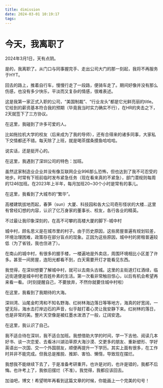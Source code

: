 ```yaml
---
title: dimission
date: 2024-03-01 10:19:17
tags:
---
```


# 今天，我离职了
2024年3月1日，天有点阴。

是的，我离职了。从门口与同事握完手、走出公司大门的那一刻起，我将不再服务于HYT。

回去的路上，推着自行车，慢慢行走了一段路，便骑车走了。期间好像并没有那么伤感，也没有多少快乐，平淡而又复杂的情感，很难表述。

这是我第一家正式入职的公司，“美国制裁”、“行业龙头”都是它光鲜亮丽的title。它给到的薪资基本符合我的预期（毕竟我当时实力确实不行），在HR的夹击之下，2天就签下了三方协议。

在这里，我碰到了许多可爱的人。

比如拖拉机大学的校友（后来成为了我的导师），还有合得来的诸多同事，大家私下交情都还不错。每天除了上班，就是喝茶摆条摸鱼哈哈哈。

说实话，还是挺开心的。

在这里，我遇到了深圳公司的特色：加班。

虽然这家制造业企业并没有像互联网企业996那么恐怖，但也达到了我不可忍受的地步。时常有下班前临时发布紧急任务（现在看来真的不紧急），部门潜规则每周的1246加班。在2023年上半年，每月加班20~30个小时是常有的事儿。

在这里，我看到了大城市的“繁华”。

高楼建筑拔地而起，春笋（sun）大厦、科技园和各大公司奇形怪状的大楼...这里有曾经幻想的内容，认识了亿万身家的董事长、校友，各行各业的精英。

不过最让我印象深刻的，在高不可攀的高楼大厦的脚下-城中村

城中村，顾名思义是在城市里的村子。由于历史原因，这些房屋普遍有规划较差，环境治理困难，政策存在部分盲点的现象。正因为这些原因，城中村的房租普遍较低（为了省钱，我也住进了）。

在南山的城中村，有很多的握手楼，一楼遍地是外卖店，周围环境相比小区差了许多。甚至一间房屋，连阳光都看不到，白天需要开灯才能看见东西。

我觉得，在深圳想要了解城中村，就可以去南头古城。这里的主街道灯红酒绿，临近街道便是城中村老百姓朴素的生活。第一次看非常触目惊心，以后有机会希望再来看一看。（时刻提醒自己，不要放弃，不然你就要住城中村啦）

在这里，我看到了我期待的大海。

深圳湾、汕尾金町湾和不知名野海、红树林海边落日等等地方，海真的好宽阔，一望无际，海水击打岸边石的声音，似乎敲打着心灵让我安静下来。红树林的落日，也是非常的美。整片天空像是被红墨水泼洒了一般，辽阔安逸。

在这里，我认识了自己。

我不适合待在深圳，我不适合加班。我想借助大学的时间，学一下吉他、阅读几本好书、谈一次恋爱、去看冰川湖泊草原大海沙漠、交更多的朋友、重新塑形、学好英语出一次国、交一个外国朋友，顺便再提升一下学历。其实上面有很多，在工作时并非不能完成。但我总是推脱、推卸、害怕、懒惰，导致现在摆烂。

我想我不能继续下去了，于是准备考研重开。也许是对的，也许是错的，我都不后悔。也许考上了，我依旧摆烂（不准）。我觉得，我都应该回去。

加油吧，博文！希望明年再看到这篇文章的时候，你能画上一个完美的句号！
